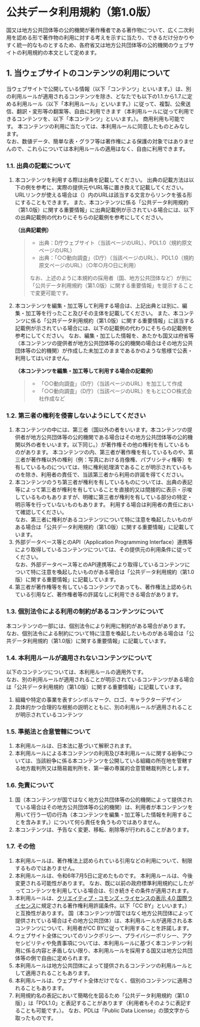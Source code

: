 # 公共データ利用規約（第1.0版）

国又は地方公共団体等の公的機関が著作権者である著作物について、広く二次利用を認める形で著作物の利用に対する考えを示すに当たり、できるだけ分かりやすく統一的なものとするため、各府省又は地方公共団体等の公的機関のウェブサイトの利用規約の本文として定めます。

## 1. 当ウェブサイトのコンテンツの利用について

当ウェブサイトで公開している情報（以下「コンテンツ」といいます。）は、別の利用ルールが適用されるコンテンツを除き、どなたでも以下の1.1.から1.7.に定める利用ルール（以下「本利用ルール」といいます。）に従って、複製、公衆送信、翻訳・変形等の翻案等、自由に利用できます（本利用ルールに従って利用できるコンテンツを、以下「本コンテンツ」といいます。）。
商用利用も可能です。
本コンテンツの利用に当たっては、本利用ルールに同意したものとみなします。\
なお、数値データ、簡単な表・グラフ等は著作権による保護の対象ではありませんので、これらについては本利用ルールの適用はなく、自由に利用できます。

### 1.1. 出典の記載について

1.  本コンテンツを利用する際は出典を記載してください。
    出典の記載方法は以下の例を参考に、実際の提供元やURL等に置き換えて記載してください。
    URLリンクが使える場合は（）内のURLは該当する文言からリンクを張る形にすることもできます。
    また、本コンテンツに係る「公共データ利用規約（第1.0版）に関する重要情報」に出典記載例が示されている場合には、以下の出典記載例の代わりにそちらの記載例を参考にしてください。

    **（出典記載例）**

    > - 出典：D庁ウェブサイト（当該ページのURL）、PDL1.0（規約原文ページのURL）
    > - 出典：「○○動向調査」（D庁）（当該ページのURL）、PDL1.0（規約原文ページのURL）（○年○月○日に利用）
    >
    > なお、上述のように本規約の採用者（国、地方公共団体など）が別に「公共データ利用規約（第1.0版）に関する重要情報」を提示することで変更可能です。

2.  本コンテンツを編集・加工等して利用する場合は、上記出典とは別に、編集・加工等を行ったこと及びその主体を記載してください。
    また、本コンテンツに係る「公共データ利用規約（第1.0版）に関する重要情報」に該当する記載例が示されている場合には、以下の記載例の代わりにそちらの記載例を参考にしてください。
    なお、編集・加工した情報を、あたかも国又は府省等（本コンテンツの提供者が地方公共団体等の公的機関の場合はその地方公共団体等の公的機関）が作成した未加工のままであるかのような態様で公表・利用してはいけません。

    **（本コンテンツを編集・加工等して利用する場合の記載例）**

    > - 「○○動向調査」（D庁）（当該ページのURL）を加工して作成
    > - 「○○動向調査」（D庁）（当該ページのURL）をもとに○○株式会社作成など

### 1.2. 第三者の権利を侵害しないようにしてください

1.  本コンテンツの中には、第三者（国以外の者をいいます。本コンテンツの提供者が地方公共団体等の公的機関である場合はその地方公共団体等の公的機関以外の者をいいます。以下同じ。）が著作権その他の権利を有しているものがあります。
    本コンテンツの内、第三者が著作権を有しているものや、第三者が著作権以外の権利（例：写真における肖像権、パブリシティ権等）を有しているものについては、特に権利処理済であることが明示されているものを除き、利用者の責任で、当該第三者から利用の許諾を得てください。
2.  本コンテンツのうち第三者が権利を有しているものについては、出典の表記等によって第三者が権利を有していることを直接的又は間接的に表示・示唆しているものもありますが、明確に第三者が権利を有している部分の特定・明示等を行っていないものもあります。
    利用する場合は利用者の責任において確認してください。\
    なお、第三者に権利があるコンテンツについて特に注意を喚起したいものがある場合は「公共データ利用規約（第1.0版）に関する重要情報」に記載しています。
3.  外部データベース等とのAPI（Application Programming Interface）連携等により取得しているコンテンツについては、その提供元の利用条件に従ってください。\
    なお、外部データベース等とのAPI連携等により取得しているコンテンツについて特に注意を喚起したいものがある場合は「公共データ利用規約（第1.0版）に関する重要情報」に記載しています。
4.  第三者が著作権等を有しているコンテンツであっても、著作権法上認められている引用など、著作権者等の許諾なしに利用できる場合があります。

### 1.3. 個別法令による利用の制約があるコンテンツについて

本コンテンツの一部には、個別法令により利用に制約がある場合があります。\
なお、個別法令による制約について特に注意を喚起したいものがある場合は「公共データ利用規約（第1.0版）に関する重要情報」に記載しています。

### 1.4. 本利用ルールが適用されないコンテンツについて

以下のコンテンツについては、本利用ルールの適用外です。\
なお、別の利用ルールが適用されることが明示されているコンテンツがある場合は「公共データ利用規約（第1.0版）に関する重要情報」に記載しています。

1.  組織や特定の事業を表すシンボルマーク、ロゴ、キャラクターデザイン
2.  具体的かつ合理的な根拠の説明とともに、別の利用ルールが適用されることが明示されているコンテンツ

### 1.5. 準拠法と合意管轄について

1.  本利用ルールは、日本法に基づいて解釈されます。
2.  本利用ルールによる本コンテンツの利用及び本利用ルールに関する紛争については、当該紛争に係る本コンテンツを公開している組織の所在地を管轄する地方裁判所又は簡易裁判所を、第一審の専属的合意管轄裁判所とします。

### 1.6. 免責について

1.  国（本コンテンツが国ではなく地方公共団体等の公的機関によって提供されている場合はその地方公共団体等の公的機関）は、利用者が本コンテンツを用いて行う一切の行為（本コンテンツを編集・加工等した情報を利用することを含みます。）について何ら責任を負うものではありません。
2.  本コンテンツは、予告なく変更、移転、削除等が行われることがあります。

### 1.7. その他

1.  本利用ルールは、著作権法上認められている引用などの利用について、制限するものではありません。
2.  本利用ルールは、令和6年7月5日に定めたものです。
    本利用ルールは、今後変更される可能性があります。
    なお、既に以前の政府標準利用規約にしたがってコンテンツを利用している場合は、引き続きその条件が適用されます。
3.  本利用ルールは、[クリエイティブ・コモンズ・ライセンスの表示 4.0 国際ライセンス]に規定される著作権利用許諾条件。以下「CC BY」といいます。）と互換性があります。
    国（本コンテンツが国ではなく地方公共団体によって提供されている場合はその地方公共団体）は、本利用ルールが適用される本コンテンツについて、利用者がCC BYに従って利用することを許諾します。
4.  ウェブサイト全体についてのリンクポリシー、プライバシーポリシー、アクセシビリティや免責事項については、本利用ルールに基づく本コンテンツ利用に係る内容と矛盾しない限り、本利用ルールを採用する国又は地方公共団体等の側で自由に定められます。
5.  本利用ルールは地方公共団体によって提供されるコンテンツの利用ルールとして適用されることもあります。
6.  本利用ルールは、ウェブサイト全体だけでなく、個別のコンテンツに適用されることもあります。
7.  利用規約名の表記において簡略化を図るため「公共データ利用規約（第1.0版）」は「PDL1.0」と表記することがあります（利用者もそのように表記することも可能です。）。
    なお、PDLは「Public Data License」の頭文字から取ったものです。

[クリエイティブ・コモンズ・ライセンスの表示 4.0 国際ライセンス]: https://creativecommons.org/licenses/by/4.0/legalcode.ja
